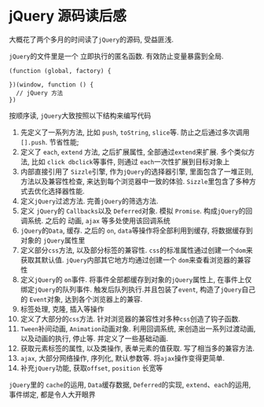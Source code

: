 # jQuery 源码读后感

大概花了两个多月的时间读了`jQuery`的源码, 受益匪浅.

`jQuery`的文件里是一个 立即执行的匿名函数. 有效防止变量暴露到全局.
```
(function (global, factory) {

})(window, function () {
  // jQuery 方法
})
```
按顺序读, `jQuery`大致按照以下结构来编写代码
1. 先定义了一系列方法, 比如 `push`, `toString`, `slice`等. 防止之后通过多次调用 `[].push`. 节省性能;
2. 定义了 `each`, `extend` 方法, 之后扩展属性, 全部通过`extend`来扩展. 多个类似方法, 比如 `click dbclick`等事件, 则通过 `each`一次性扩展到目标对象上
3. 内部直接引用了 `Sizzle`引擎, 作为`jQuery`的选择器引擎, 里面包含了一堆正则, 方法以及兼容性检查, 来达到每个浏览器中一致的体验. `Sizzle`里包含了多种方式去优化选择器性能.
4. 定义`jQuery`过滤方法. 完善`jQuery`的筛选方法.
5. 定义 `jQuery`的 `Callbacks`以及 `Deferred`对象. 模拟 `Promise`. 构成`jQuery`的回调系统. 之后的 动画, `ajax` 等多处使用该回调系统
6. `jQuery`的`Data`, 缓存. 之后的 `on`, `data`等操作将全部利用到缓存, 将数据缓存到 对象的 `jQuery`属性里
7. 定义部分`css`方法, 以及部分标签的兼容性. `css`的标准属性通过创建一个`dom`来获取其默认值. `jQuery`内部其它地方均通过创建一个 `dom`来查看浏览器的兼容性
8. 定义`jQuery`的 `on`事件. 将事件全部都缓存到对象的`jQuery`属性上, 在事件上仅绑定`jQuery`的队列事件. 触发后队列执行.并且包装了`event`, 构造了`jQuery`自己的 `Event`对象, 达到各个浏览器上的兼容.
9. 标签处理, 克隆, 插入等操作
10. 定义了大部分的`css`方法. 针对浏览器的兼容性对多种`css`创造了钩子函数.
11. `Tween`补间动画, `Animation`动画对象. 利用回调系统, 来创造出一系列过渡动画, 以及动画的执行, 停止等. 并定义了一些基础动画.
12. 获取元素标签的属性, 以及类操作, 表单元素的值获取. 写了相当多的兼容方法.
13. `ajax`, 大部分网络操作, 序列化, 默认参数等. 将`ajax`操作变得更简单.
14. 补充`jQuery`功能, 获取`offset`, `position` 长宽等

`jQuery`里的 `cache`的运用, `Data`缓存数据, `Deferred`的实现, `extend`、`each`的运用, 事件绑定, 都是令人大开眼界
